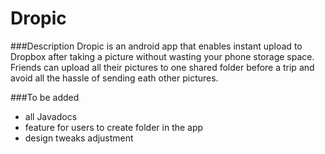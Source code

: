 # Dropic

###Description
Dropic is an android app that enables instant upload to Dropbox after taking a picture without wasting your phone storage space.
Friends can upload all their pictures to one shared folder before a trip and avoid all the hassle of sending eath other pictures.

###To be added
- all Javadocs
- feature for users to create folder in the app
- design tweaks adjustment
